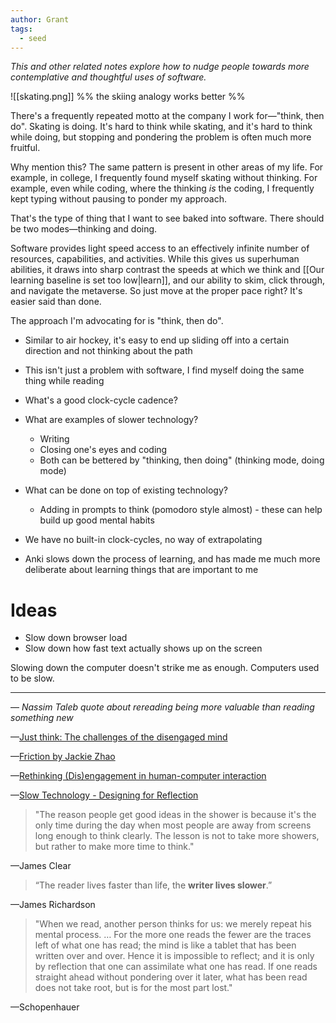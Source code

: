 ```yaml
---
author: Grant
tags:
  - seed
---
```

*This and other related notes explore how to nudge people towards more contemplative and thoughtful uses of software.*

![[skating.png]]
%% the skiing analogy works better %%

There's a frequently repeated motto at the company I work for—"think, then do". Skating is doing. It's hard to think while skating, and it's hard to think while doing, but stopping and pondering the problem is often much more fruitful.

Why mention this? The same pattern is present in other areas of my life. For example, in college, I frequently found myself skating without thinking. For example, even while coding, where the thinking *is* the coding, I frequently kept typing without pausing to ponder my approach.

That's the type of thing that I want to see baked into software. There should be two modes—thinking and doing.

Software provides light speed access to an effectively infinite number of resources, capabilities, and activities. While this gives us superhuman abilities, it draws into sharp contrast the speeds at which we think and [[Our learning baseline is set too low|learn]], and our ability to skim, click through, and navigate the metaverse. So just move at the proper pace right? It's easier said than done.


The approach I'm advocating for is "think, then do".

- Similar to air hockey, it's easy to end up sliding off into a certain direction and not thinking about the path
- This isn't just a problem with software, I find myself doing the same thing while reading
- What's a good clock-cycle cadence?
- What are examples of slower technology? 
	- Writing
	- Closing one's eyes and coding
	- Both can be bettered by "thinking, then doing" (thinking mode, doing mode)
- What can be done on top of existing technology?
	- Adding in prompts to think (pomodoro style almost) - these can help build up good mental habits

- We have no built-in clock-cycles, no way of extrapolating 
- Anki slows down the process of learning, and has made me much more deliberate about learning things that are important to me

# Ideas
- Slow down browser load
- Slow down how fast text actually shows up on the screen

Slowing down the computer doesn't strike me as enough. Computers used to be slow. 

---
— *Nassim Taleb quote about rereading being more valuable than reading something new*

—[Just think: The challenges of the disengaged mind](https://www.science.org/doi/10.1126/science.1250830)

—[Friction by Jackie Zhao](https://jzhao.xyz/thoughts/friction)

—[Rethinking (Dis)engagement in human-computer interaction](https://www.sciencedirect.com/science/article/pii/S0747563221004325)

—[Slow Technology - Designing for Reflection](https://www.researchgate.net/publication/220141933_Slow_Technology_-_Designing_For_Reflection)

>"The reason people get good ideas in the shower is because it's the only time during the day when most people are away from screens long enough to think clearly. The lesson is not to take more showers, but rather to make more time to think."

—James Clear

>“The reader lives faster than life, the **writer lives slower**.” 

—James Richardson

>"When we read, another person thinks for us: we merely repeat his mental process. … For the more one reads the fewer are the traces left of what one has read; the mind is like a tablet that has been written over and over. Hence it is impossible to reflect; and it is only by reflection that one can assimilate what one has read. If one reads straight ahead without pondering over it later, what has been read does not take root, but is for the most part lost."

—Schopenhauer
